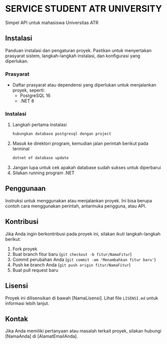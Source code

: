 # SERVICE STUDENT ATR UNIVERSITY

Simpel API untuk mahasiswa Universitas ATR

## Instalasi

Panduan instalasi dan pengaturan proyek. Pastikan untuk menyertakan prasyarat sistem, langkah-langkah instalasi, dan konfigurasi yang diperlukan.

### Prasyarat

- Daftar prasyarat atau dependensi yang diperlukan untuk menjalankan proyek, seperti:
  - PostgreSQL 16
  - .NET 8

### Instalasi

1. Langkah pertama instalasi
    ```sh
    hubungkan database postgresql dengan project
    ```
2. Masuk ke direktori program, kemudian jalan perintah berikut pada terminal
    ```sh
    dotnet ef database update
    ```
3. Jangan lupa untuk cek apakah database sudah sukses untuk diperbarui
4. Silakan running program .NET
    

## Penggunaan

Instruksi untuk menggunakan atau menjalankan proyek. Ini bisa berupa contoh cara menggunakan perintah, antarmuka pengguna, atau API.

## Kontribusi

Jika Anda ingin berkontribusi pada proyek ini, silakan ikuti langkah-langkah berikut:

1. Fork proyek
2. Buat branch fitur baru (`git checkout -b fitur/NamaFitur`)
3. Commit perubahan Anda (`git commit -am 'Menambahkan fitur baru'`)
4. Push ke branch Anda (`git push origin fitur/NamaFitur`)
5. Buat pull request baru

## Lisensi

Proyek ini dilisensikan di bawah [NamaLisensi]. Lihat file `LISENSI.md` untuk informasi lebih lanjut.

## Kontak

Jika Anda memiliki pertanyaan atau masalah terkait proyek, silakan hubungi [NamaAnda] di [AlamatEmailAnda].
